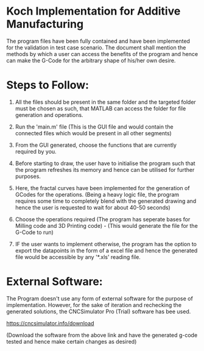 # Koch Implementation for Additive Manufacturing
The program files have been fully contained and have been 
implemented for the validation in test case scenario. The document
shall mention the methods by which a user can access the benefits
of the program and hence can make the G-Code for the arbitrary shape
of his/her own desire.

# Steps to Follow:

1. All the files should be present in the same folder and the targeted
folder must be chosen as such, that MATLAB can access the folder for
file generation and operations.

2. Run the 'main.m' file (This is the GUI file and would contain the 
connected files which would be present in all other segments)

3. From the GUI generated, choose the functions that are currently 
required by you.

4. Before starting to draw, the user have to initialise the program
such that the program refreshes its memory and hence can be utilised 
for further purposes.

5. Here, the fractal curves have been implemented for the generation 
of GCodes for the operations. (Being a heavy logic file, the program
requires some time to completely blend with the generated drawing and
hence the user is requested to wait for about 40-50 seconds)

6. Choose the operations required (The program has seperate bases for
Milling code and 3D Printing code) - (This would generate the file for
the G-Code to run)

7. IF the user wants to implement otherwise, the program has the option
to export the datapoints in the form of a excel file and hence the generated
file would be accessible by any '*.xls' reading file.

# External Software:

The Program doesn't use any form of external software for the purpose
of implementation. However, for the sake of iteration and rechecking the 
generated solutions, the CNCSimulator Pro (Trial) software has bee used.

https://cncsimulator.info/download

(Download the software from the above link and have the generated g-code
tested and hence make certain changes as desired)
